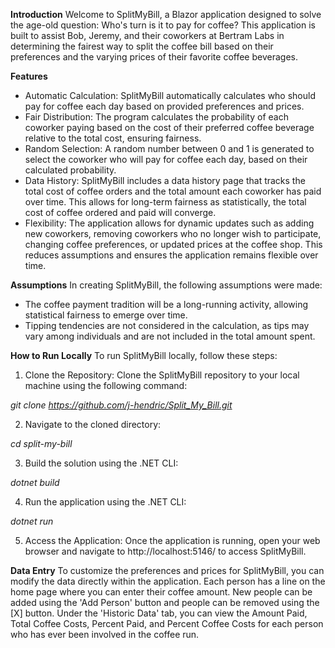 **Introduction**
Welcome to SplitMyBill, a Blazor application designed to solve the age-old question: Who's turn is it to pay for coffee? This application is built to assist Bob, Jeremy, and their coworkers at Bertram Labs in determining the fairest way to split the coffee bill based on their preferences and the varying prices of their favorite coffee beverages.

**Features**
- Automatic Calculation: SplitMyBill automatically calculates who should pay for coffee each day based on provided preferences and prices.
- Fair Distribution: The program calculates the probability of each coworker paying based on the cost of their preferred coffee beverage relative to the total cost, ensuring fairness.
- Random Selection: A random number between 0 and 1 is generated to select the coworker who will pay for coffee each day, based on their calculated probability.
- Data History: SplitMyBill includes a data history page that tracks the total cost of coffee orders and the total amount each coworker has paid over time. This allows for long-term fairness as statistically, the total cost of coffee ordered and paid will converge.
- Flexibility: The application allows for dynamic updates such as adding new coworkers, removing coworkers who no longer wish to participate, changing coffee preferences, or updated prices at the coffee shop. This reduces assumptions and ensures the application remains flexible over time.

**Assumptions**
In creating SplitMyBill, the following assumptions were made:
- The coffee payment tradition will be a long-running activity, allowing statistical fairness to emerge over time.
- Tipping tendencies are not considered in the calculation, as tips may vary among individuals and are not included in the total amount spent.

**How to Run Locally**
To run SplitMyBill locally, follow these steps:
1) Clone the Repository: Clone the SplitMyBill repository to your local machine using the following command:

_git clone https://github.com/j-hendric/Split_My_Bill.git_

2) Navigate to the cloned directory:

_cd split-my-bill_

3) Build the solution using the .NET CLI:

_dotnet build_

4) Run the application using the .NET CLI:

_dotnet run_

5) Access the Application: Once the application is running, open your web browser and navigate to http://localhost:5146/ to access SplitMyBill.

**Data Entry**
To customize the preferences and prices for SplitMyBill, you can modify the data directly within the application. Each person has a line on the home page where you can enter their coffee amount. New people can be added using the 'Add Person' button and people can be removed using the [X] button. 
Under the 'Historic Data' tab, you can view the Amount Paid, Total Coffee Costs, Percent Paid, and Percent Coffee Costs for each person who has ever been involved in the coffee run. 
